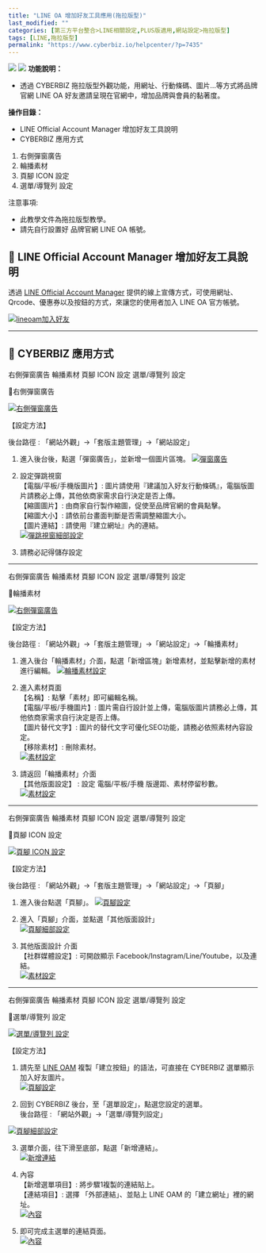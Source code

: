 ```yaml
---
title: "LINE OA 增加好友工具應用(拖拉版型)"
last_modified: ""
categories: [第三方平台整合>LINE相關設定,PLUS版適用,網站設定>拖拉版型]
tags: [LINE,拖拉版型]
permalink: "https://www.cyberbiz.io/helpcenter/?p=7435"
---
```


![](https://www.cyberbiz.io/helpcenter/wp-content/uploads/一般版3.png)
![](https://www.cyberbiz.io/helpcenter/wp-content/uploads/PLUS版3.png)
**功能說明：**  

* 透過 CYBERBIZ 拖拉版型外觀功能，用網址、行動條碼、圖片…等方式將品牌官網 LINE OA 好友邀請呈現在官網中，增加品牌與會員的黏著度。

**操作目錄：**

* LINE Official Account Manager 增加好友工具說明
* CYBERBIZ 應用方式
1. 右側彈窗廣告
2. 輪播素材
3. 頁腳 ICON 設定
4. 選單/導覽列 設定

注意事項:  

* 此教學文件為拖拉版型教學。
* 請先自行設置好 品牌官網 LINE OA 帳號。



## 📌 LINE Official Account Manager 增加好友工具說明



透過 [LINE Official Account Manager](https://tw.linebiz.com/service/account-solutions/line-official-account/) 提供的線上宣傳方式，可使用網址、Qrcode、優惠券以及按鈕的方式，來讓您的使用者加入
LINE OA 官方帳號。


[![lineoam加入好友](https://www.cyberbiz.io/support/wp-content/uploads/LINE-OA-增加好友工具應用拖拉版型01.png)](https://www.cyberbiz.io/support/wp-content/uploads/LINE-OA-增加好友工具應用拖拉版型01.png)

* * *



## 📌 CYBERBIZ 應用方式



右側彈窗廣告 輪播素材 頁腳 ICON 設定 選單/導覽列 設定



📍右側彈窗廣告

[![右側彈窗廣告](https://www.cyberbiz.io/support/wp-content/uploads/LINE-OA-增加好友工具應用拖拉版型02.png)](https://www.cyberbiz.io/support/wp-content/uploads/LINE-OA-增加好友工具應用拖拉版型02.png)

【設定方法】  


後台路徑 : 「網站外觀」→「套版主題管理」→「網站設定」  


1. 進入後台後，點選「彈窗廣告」，並新增一個圖片區塊。 [![彈窗廣告](https://www.cyberbiz.io/support/wp-content/uploads/LINE-OA-增加好友工具應用拖拉版型03.png)](https://www.cyberbiz.io/support/wp-content/uploads/LINE-OA-增加好友工具應用拖拉版型03.png)


2. 設定彈跳視窗  
【電腦/平板/手機版圖片】: 圖片請使用『建議加入好友行動條碼』，電腦版圖片請務必上傳，其他依商家需求自行決定是否上傳。  
【縮圖圖片】: 由商家自行製作縮圖，促使至品牌官網的會員點擊。  
【縮圖大小】: 請依前台畫面判斷是否需調整縮圖大小。  
【圖片連結】: 請使用『建立網址』內的連結。  
[![彈跳視窗細部設定](https://www.cyberbiz.io/support/wp-content/uploads/LINE-OA-增加好友工具應用拖拉版型04.png)](https://www.cyberbiz.io/support/wp-content/uploads/LINE-OA-增加好友工具應用拖拉版型04.png)



3. 請務必記得儲存設定


* * *



右側彈窗廣告 輪播素材 頁腳 ICON 設定 選單/導覽列 設定



📍輪播素材

[![右側彈窗廣告](https://www.cyberbiz.io/support/wp-content/uploads/LINE-OA-增加好友工具應用拖拉版型05.png)](https://www.cyberbiz.io/support/wp-content/uploads/LINE-OA-增加好友工具應用拖拉版型05.png)

【設定方法】  


後台路徑 : 「網站外觀」→「套版主題管理」→「網站設定」→「輪播素材」  


1. 進入後台「輪播素材」介面，點選「新增區塊」新增素材，並點擊新增的素材進行編輯。 [![輪播素材設定](https://www.cyberbiz.io/support/wp-content/uploads/LINE-OA-增加好友工具應用拖拉版型06.png)](https://www.cyberbiz.io/support/wp-content/uploads/LINE-OA-增加好友工具應用拖拉版型06.png)


2. 進入素材頁面  
【名稱】: 點擊「素材」即可編輯名稱。  
【電腦/平板/手機圖片】: 圖片需自行設計並上傳，電腦版圖片請務必上傳，其他依商家需求自行決定是否上傳。  
【圖片替代文字】: 圖片的替代文字可優化SEO功能，請務必依照素材內容設定。  
【移除素材】: 刪除素材。  
[![素材設定](https://www.cyberbiz.io/support/wp-content/uploads/LINE-OA-增加好友工具應用拖拉版型07.png)](https://www.cyberbiz.io/support/wp-content/uploads/LINE-OA-增加好友工具應用拖拉版型07.png)



3. 請返回「輪播素材」介面  
【其他版面設定】 : 設定 電腦/平板/手機 版邊距、素材停留秒數。  
[![素材設定](https://www.cyberbiz.io/support/wp-content/uploads/LINE-OA-增加好友工具應用拖拉版型08.png)](https://www.cyberbiz.io/support/wp-content/uploads/LINE-OA-增加好友工具應用拖拉版型08.png)

* * *



右側彈窗廣告 輪播素材 頁腳 ICON 設定 選單/導覽列 設定



📍頁腳 ICON 設定

[![頁腳 ICON 設定](https://www.cyberbiz.io/support/wp-content/uploads/LINE-OA-增加好友工具應用拖拉版型09.png)](https://www.cyberbiz.io/support/wp-content/uploads/LINE-OA-增加好友工具應用拖拉版型09.png)

【設定方法】  


後台路徑 : 「網站外觀」→「套版主題管理」→「網站設定」→「頁腳」  


1. 進入後台點選「頁腳」。 [![頁腳設定](https://www.cyberbiz.io/support/wp-content/uploads/LINE-OA-增加好友工具應用拖拉版型10.png)](https://www.cyberbiz.io/support/wp-content/uploads/LINE-OA-增加好友工具應用拖拉版型10.png)


2. 進入「頁腳」介面，並點選「其他版面設計」  
[![頁腳細部設定](https://www.cyberbiz.io/support/wp-content/uploads/LINE-OA-增加好友工具應用拖拉版型11.png)](https://www.cyberbiz.io/support/wp-content/uploads/LINE-OA-增加好友工具應用拖拉版型11.png)



3. 其他版面設計 介面  
【社群媒體設定】: 可開啟顯示 Facebook/Instagram/Line/Youtube，以及連結。  
[![素材設定](https://www.cyberbiz.io/support/wp-content/uploads/LINE-OA-增加好友工具應用拖拉版型12.png)](https://www.cyberbiz.io/support/wp-content/uploads/LINE-OA-增加好友工具應用拖拉版型12.png)

* * *



右側彈窗廣告 輪播素材 頁腳 ICON 設定 選單/導覽列 設定



📍選單/導覽列 設定

[![選單/導覽列 設定](https://www.cyberbiz.io/support/wp-content/uploads/LINE-OA-增加好友工具應用拖拉版型13.png)](https://www.cyberbiz.io/support/wp-content/uploads/LINE-OA-增加好友工具應用拖拉版型13.png)

【設定方法】  


1. 請先至 [LINE OAM](https://account.line.biz/login) 複製「建立按鈕」的語法，可直接在 CYBERBIZ 選單顯示加入好友圖片。  
[![頁腳設定](https://www.cyberbiz.io/support/wp-content/uploads/LINE-OA-增加好友工具應用拖拉版型14.png)](https://www.cyberbiz.io/support/wp-content/uploads/LINE-OA-增加好友工具應用拖拉版型14.png)



2. 回到 CYBERBIZ 後台，至「選單設定」，點選您設定的選單。  
後台路徑 : 「網站外觀」→「選單/導覽列設定」  

[![頁腳細部設定](https://www.cyberbiz.io/support/wp-content/uploads/LINE-OA-增加好友工具應用拖拉版型15.png)](https://www.cyberbiz.io/support/wp-content/uploads/LINE-OA-增加好友工具應用拖拉版型15.png)



3. 選單介面，往下滑至底部，點選「新增連結」。  
[![新增連結](https://www.cyberbiz.io/support/wp-content/uploads/LINE-OA-增加好友工具應用拖拉版型16.png)](https://www.cyberbiz.io/support/wp-content/uploads/LINE-OA-增加好友工具應用拖拉版型16.png)



4. 內容  
【新增選單項目】: 將步驟1複製的連結貼上。  
【連結項目】: 選擇 「外部連結」、並貼上 LINE OAM 的「建立網址」裡的網址。  
[![內容](https://www.cyberbiz.io/support/wp-content/uploads/LINE-OA-增加好友工具應用拖拉版型17.png)](https://www.cyberbiz.io/support/wp-content/uploads/LINE-OA-增加好友工具應用拖拉版型17.png)



5. 即可完成主選單的連結頁面。  
[![內容](https://www.cyberbiz.io/support/wp-content/uploads/LINE-OA-增加好友工具應用拖拉版型18.png)](https://www.cyberbiz.io/support/wp-content/uploads/LINE-OA-增加好友工具應用拖拉版型18.png)

